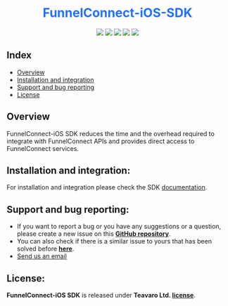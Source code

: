 <h1 align ="center"><b style='color:#2270FF'>FunnelConnect-iOS-SDK</b></h1>


<p align="center">
<a href="https://cocoapods.org/pods/FunnelConnectSDK"><img src="https://img.shields.io/cocoapods/p/FunnelConnectSDK.svg?style=flat"></a>
<a href="https://cocoapods.org/pods/FunnelConnectSDK"><img src="https://img.shields.io/badge/Swift-5.3-F16D39.svg?style=flat"></a>
<a href="https://raw.githubusercontent.com/Teavaro/FunnelConnect-iOS-SDK/main/LICENSE"><img src="https://img.shields.io/cocoapods/l/FunnelConnectSDK.svg?style=flat"></a>
<a href="https://docs.teavaro.com/documentation/ios/services/getting-started/#2-cocoapods"><img src="https://img.shields.io/cocoapods/v/FunnelConnectSDK.svg?style=flat-square&color=blue"></a>
<a href="https://docs.teavaro.com/documentation/ios/services/getting-started/#1-swift-package-manager-spm"><img src="https://img.shields.io/cocoapods/v/FunnelConnectSDK.svg?style=flat-square&color=brightgreen&label=Swift Package Manager"></a>
</p>


</p>

## Index

- [Overview](#overview)
- [Installation and integration](#installation-and-integration)
- [Support and bug reporting](#support-and-bug-reporting)
- [License](#license)

## Overview
FunnelConnect-iOS SDK reduces the time and the overhead required to integrate with FunnelConnect APIs and provides direct access to FunnelConnect services.

## Installation and integration:
For installation and integration please check the SDK [documentation](https://docs.teavaro.com/documentation/).


## Support and bug reporting:
- If you want to report a bug or you have any suggestions or a question, please create a new issue on this **[GitHub repository](https://github.com/Teavaro/FunnelConnect-Mobile-SDK-Tracker/issues/new)**.
- You can also check if there is a similar issue to yours that has been solved before **[here](https://github.com/Teavaro/FunnelConnect-Mobile-SDK-Tracker/issues)**.
- [Send us an email](mailto:clientsdks@teavaro.com  "Email us")

## License:
**FunnelConnect-iOS SDK** is released under **Teavaro Ltd. [license](https://github.com/Teavaro/FunnelConnect-iOS-SDK/blob/main/LICENSE)**.

